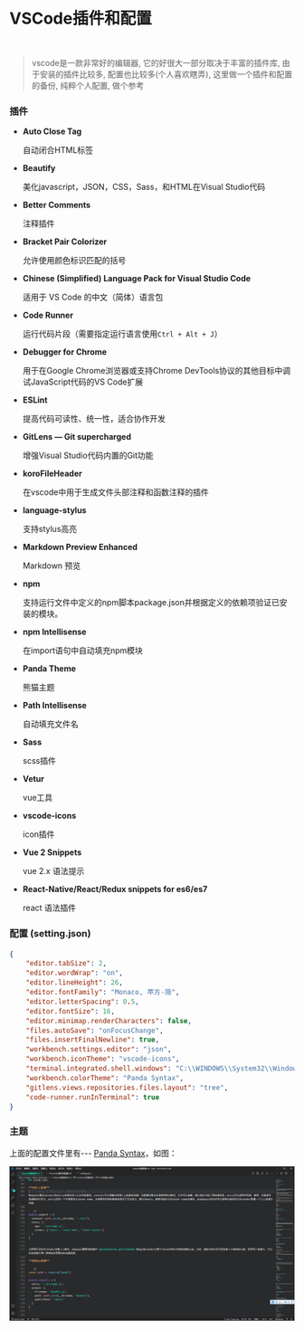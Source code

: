 # VSCode插件和配置
<br/>

> vscode是一款非常好的编辑器, 它的好很大一部分取决于丰富的插件库, 由于安装的插件比较多, 配置也比较多(个人喜欢瞎弄), 这里做一个插件和配置的备份, 纯粹个人配置, 做个参考

### 插件
+ **Auto Close Tag**

    自动闭合HTML标签

+ **Beautify**

    美化javascript，JSON，CSS，Sass，和HTML在Visual Studio代码
    
+ **Better Comments**

    注释插件

+ **Bracket Pair Colorizer**
    
    允许使用颜色标识匹配的括号

+ **Chinese (Simplified) Language Pack for Visual Studio Code** 

    适用于 VS Code 的中文（简体）语言包

+ **Code Runner**

    运行代码片段（需要指定运行语言使用`Ctrl + Alt + J`）
    
+ **Debugger for Chrome** 

    用于在Google Chrome浏览器或支持Chrome DevTools协议的其他目标中调试JavaScript代码的VS Code扩展
    
+ **ESLint**

    提高代码可读性、统一性，适合协作开发

+ **GitLens — Git supercharged**

    增强Visual Studio代码内置的Git功能

+ **koroFileHeader**

    在vscode中用于生成文件头部注释和函数注释的插件

+ **language-stylus**

    支持stylus高亮
    
+ **Markdown Preview Enhanced**

    Markdown 预览
    
+ **npm**

    支持运行文件中定义的npm脚本package.json并根据定义的依赖项验证已安装的模块。
    
+ **npm Intellisense**

    在import语句中自动填充npm模块

+ **Panda Theme**

    熊猫主题
    
+ **Path Intellisense**

    自动填充文件名
    
+ **Sass**

    scss插件
    
+ **Vetur**

    vue工具

+ **vscode-icons**

    icon插件

+ **Vue 2 Snippets**

    vue 2.x 语法提示
    
+ **React-Native/React/Redux snippets for es6/es7**

    react 语法插件


    
### 配置 (setting.json)

```json
{
    "editor.tabSize": 2,
    "editor.wordWrap": "on",
    "editor.lineHeight": 26,
    "editor.fontFamily": "Monaco, 苹方-简",
    "editor.letterSpacing": 0.5,
    "editor.fontSize": 16,
    "editor.minimap.renderCharacters": false,
    "files.autoSave": "onFocusChange",
    "files.insertFinalNewline": true,
    "workbench.settings.editor": "json",
    "workbench.iconTheme": "vscode-icons",
    "terminal.integrated.shell.windows": "C:\\WINDOWS\\System32\\WindowsPowerShell\\v1.0\\powershell.exe",
    "workbench.colorTheme": "Panda Syntax",
    "gitlens.views.repositories.files.layout": "tree",
    "code-runner.runInTerminal": true
}
```

### 主题

上面的配置文件里有--- [Panda Syntax](https://marketplace.visualstudio.com/items?itemName=tinkertrain.theme-panda)，如图：

![](../images/vscode-theme.png)


